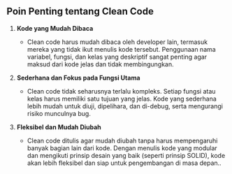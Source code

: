 ## Poin Penting tentang Clean Code

1. **Kode yang Mudah Dibaca**

   - Clean code harus mudah dibaca oleh developer lain, termasuk mereka yang tidak ikut menulis kode tersebut. Penggunaan nama variabel, fungsi, dan kelas yang deskriptif sangat penting agar maksud dari kode jelas dan tidak membingungkan.

2. **Sederhana dan Fokus pada Fungsi Utama**

   - Clean code tidak seharusnya terlalu kompleks. Setiap fungsi atau kelas harus memiliki satu tujuan yang jelas. Kode yang sederhana lebih mudah untuk diuji, dipelihara, dan di-debug, serta mengurangi risiko munculnya bug.

3. **Fleksibel dan Mudah Diubah**
   - Clean code ditulis agar mudah diubah tanpa harus mempengaruhi banyak bagian lain dari kode. Dengan menulis kode yang modular dan mengikuti prinsip desain yang baik (seperti prinsip SOLID), kode akan lebih fleksibel dan siap untuk pengembangan di masa depan..

